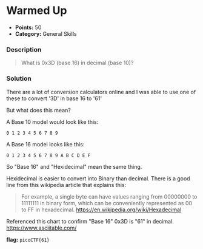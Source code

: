 # Warmed Up
* **Points:** 50
* **Category:** General Skills

### Description
> What is 0x3D (base 16) in decimal (base 10)?

### Solution
There are a lot of conversion calculators online and I was able to use one of these to convert '3D' in base 16 to '61'

But what does this mean? 

A Base 10 model would look like this:

`0 1 2 3 4 5 6 7 8 9`

A Base 16 model looks like this: 

`0 1 2 3 4 5 6 7 8 9 A B C D E F `

So "Base 16" and "Hexidecimal" mean the same thing. 

Hexidecimal is easier to convert into Binary than decimal. There is a good line from this wikipedia article that explains this: 

>For example, a single byte can have values ranging from 00000000 to 11111111 in binary form, which can be conveniently represented as 00 to FF in hexadecimal.
https://en.wikipedia.org/wiki/Hexadecimal


Referenced this chart to confirm "Base 16" 0x3D is "61" in decimal.
https://www.asciitable.com/

**flag:**
`picoCTF{61}`